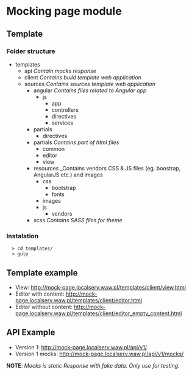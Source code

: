 # Mocking page module

## Template


### Folder structure

- templates
  - api  _Contain mocks response_
  - client _Contains build template web application_
  - sources _Contains sources template web application_
    - angular _Contains files related to Angular app_
      - js
        - app
        - controllers
        - directives
        - services
    - partials
      - directives
    - partials _Contains part of html files_
      - common
      - editor
      - view
    - resources _Contains vendors CSS & JS files (eg. boostrap, AngularJS etc.) and images
      - css
        - bootstrap
        - fonts
      - images
      - js
        - vendors
    - scss _Contains SASS files for theme_

### Instalation
``` 
  > cd templates/ 
  > gulp
```


## Template example
* View: http://mock-page.localserv.waw.pl/templates/client/view.html
* Editor with content: http://mock-page.localserv.waw.pl/templates/client/editor.html
* Editor without content: http://mock-page.localserv.waw.pl/templates/client/editor_empty_content.html

## API Example
* Version 1: http://mock-page.localserv.waw.pl/api/v1/
* Version 1 mocks: http://mock-page.localserv.waw.pl/api/v1/mocks/ 

**NOTE**: _Mocks is static Response with fake data. Only use for testing._

